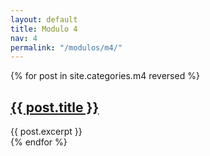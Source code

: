 ```yaml
---
layout: default
title: Modulo 4
nav: 4
permalink: "/modulos/m4/"
---
```


{% for post in site.categories.m4 reversed %}
<article class="main-article">
    <h2>
        <a href="{{ post.url | prepend: site.baseurl }}" title="{{ post.title }}">{{ post.title }}</a>
    </h2>
    {{ post.excerpt }}
</article>
{% endfor %}
